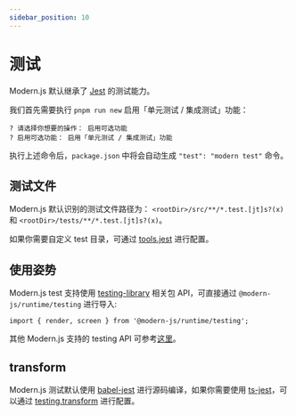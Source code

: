 ```yaml
---
sidebar_position: 10
---
```


# 测试

Modern.js 默认继承了 [Jest](https://jestjs.io/) 的测试能力。

我们首先需要执行 `pnpm run new` 启用「单元测试 / 集成测试」功能：

```
? 请选择你想要的操作： 启用可选功能
? 启用可选功能： 启用「单元测试 / 集成测试」功能
```

执行上述命令后，`package.json` 中将会自动生成 `"test": "modern test"` 命令。

## 测试文件

Modern.js 默认识别的测试文件路径为： `<rootDir>/src/**/*.test.[jt]s?(x)` 和 `<rootDir>/tests/**/*.test.[jt]s?(x)`。

如果你需要自定义 test 目录，可通过 [tools.jest](/docs/configure/app/tools/jest) 进行配置。

## 使用姿势

Modern.js test 支持使用 [testing-library](https://testing-library.com/docs/) 相关包 API，可直接通过 `@modern-js/runtime/testing` 进行导入:

```
import { render, screen } from '@modern-js/runtime/testing';
```

其他 Modern.js 支持的 testing API 可参考[这里](/docs/apis/app/runtime/testing/cleanup)。

## transform

Modern.js 测试默认使用 [babel-jest](https://www.npmjs.com/package/babel-jest) 进行源码编译，如果你需要使用 [ts-jest](https://github.com/kulshekhar/ts-jest)，可以通过 [testing.transform](/docs/configure/app/testing/transformer) 进行配置。
